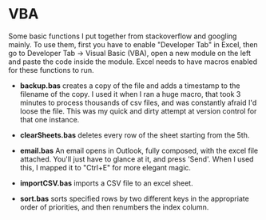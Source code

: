 # VBA

Some basic functions I put together from stackoverflow and googling mainly.
To use them, first you have to enable "Developer Tab" in Excel, then go to Developer Tab -> Visual Basic (VBA), open a new module on the left and paste the code inside the module. Excel needs to have macros enabled for these functions to run.

- **backup.bas** creates a copy of the file and adds a timestamp to the filename of the copy. I used it when I ran a huge macro, that took 3 minutes to process thousands of csv files, and was constantly afraid I'd loose the file. This was my quick and dirty attempt at version control for that one instance.

- **clearSheets.bas** deletes every row of the sheet starting from the 5th.

- **email.bas** An email opens in Outlook, fully composed, with the excel file attached. You'll just have to glance at it, and press 'Send'. When I used this, I mapped it to "Ctrl+E" for more elegant magic.

- **importCSV.bas** imports a CSV file to an excel sheet.

- **sort.bas** sorts specified rows by two different keys in the appropriate order of priorities, and then renumbers the index column.
